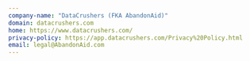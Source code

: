 ```yaml
---
company-name: "DataCrushers (FKA AbandonAid)"
domain: datacrushers.com
home: https://www.datacrushers.com/
privacy-policy: https://app.datacrushers.com/Privacy%20Policy.html
email: legal@AbandonAid.com
---
```





